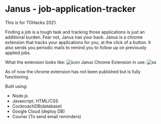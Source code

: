 # **Janus** - job-application-tracker
This is for TOHacks 2021.

Finding a job is a tough task and tracking those applications is just an additional burden.  Fear not, Janus has your back. Janus is a chrome extension that tracks your applications for you, at the click of a button. It also sends you periodic mails to remind you to follow up on previously applied jobs.

What the extension looks like:
![icon](https://user-images.githubusercontent.com/49470807/117579773-0d8ffd00-b112-11eb-9443-f4227b0b0215.png)
Janus Chrome Extension in use:
![ss](https://user-images.githubusercontent.com/49470807/117580057-96f3ff00-b113-11eb-84d0-97ce507ec8dc.PNG)


As of now the chrome extension has not been published but is fully functioning.

Built using:
- Node.js
- Javascript, HTML/CSS
- CockroachDB(database)
- Google Cloud (deploy DB)
- Courier (To send email reminders)
